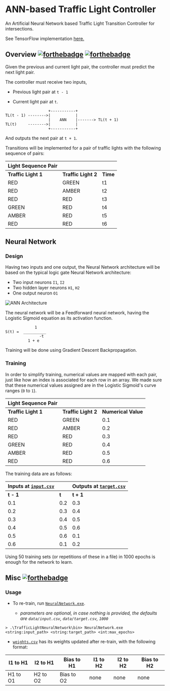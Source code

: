 #  ANN-based Traffic Light Controller

An Artificial Neural Network based Traffic Light Transition Controller for intersections.

See TensorFlow implementation [here.](https://github.com/raymelon/TrafficLightNeuralNetwork---TensorFlow)


## Overview [![forthebadge](http://forthebadge.com/images/badges/built-with-science.svg)](http://forthebadge.com) [![forthebadge](http://forthebadge.com/images/badges/designed-in-ms-paint.svg)](http://forthebadge.com)
 
Given the previous and current light pair, the controller must predict the next light pair.

The controller must receive two inputs, 

 - Previous light pair at `t - 1`

 - Current light pair at `t`.
 
 ```
                    +-----------+ 
 TL(t - 1) -------->|           |
                    |    ANN    |-------> TL(t + 1)
 TL(t)     -------->|           |
                    +-----------+ 
 ```
 
And outputs the next pair at `t + 1`.

Transitions will be implemented for a pair of traffic lights with the following sequence of pairs:

| Light Sequence Pair | | |
| - | - | - |
| **Traffic Light 1** | **Traffic Light 2** | **Time**
| RED | GREEN | t1
| RED | AMBER | t2
| RED | RED | t3
| GREEN | RED | t4
| AMBER | RED | t5
| RED | RED | t6

## Neural Network
### Design

Having two inputs and one output, the Neural Network architecture will be based on the typical logic gate Neural Network architecture:

- Two input neurons `I1`, `I2`
- Two hidden layer neurons `H1`, `H2`
- One output neuron `O1`

![ANN Architecture](https://github.com/raymelon/TrafficLightNeuralNetwork/blob/master/misc/ANNarchi.png)

The neural network will be a Feedforward neural network, having
the Logistic Sigmoid equation as its activation function.
```
             1
S(t) =  __________
               -t
          1 + e
```

Training will be done using Gradient Descent Backpropagation.

### Training

In order to simplify training, numerical values are mapped with each pair, just like how an index is associated for each row in an array.
We made sure that these numerical values assigned are in the Logistic Sigmoid's curve ranges (`0` to `1`).

| Light Sequence Pair | | |
| - | - | - |
| **Traffic Light 1** | **Traffic Light 2** | **Numerical Value**
| RED | GREEN | 0.1
| RED | AMBER | 0.2
| RED | RED | 0.3
| GREEN | RED | 0.4
| AMBER | RED | 0.5
| RED | RED | 0.6

The training data are as follows:

| Inputs at [`input.csv`](https://github.com/raymelon/TrafficLightNeuralNetwork/tree/master/data/input.csv) | | Outputs at [`target.csv`](https://github.com/raymelon/TrafficLightNeuralNetwork/tree/master/data/target.csv) |
|-|-|-
| **t - 1** | **t** | **t + 1**
0.1 | 0.2 | 0.3
0.2 | 0.3 | 0.4
0.3 | 0.4 | 0.5
0.4 | 0.5 | 0.6
0.5 | 0.6 | 0.1
0.6 | 0.1 | 0.2

Using 50 training sets (or repetitions of these in a file) in 1000 epochs is enough for the network to learn.

## Misc [![forthebadge](http://forthebadge.com/images/badges/you-didnt-ask-for-this.svg)](http://forthebadge.com)

### Usage
 - To re-train, run [`NeuralNetwork.exe`](https://github.com/raymelon/TrafficLightNeuralNetwork/tree/master/bin/NeuralNetwork.exe).
 
      * *parameters are optional, in case nothing is provided, the defaults are `data/input.csv`, `data/target.csv`, `1000`*
  ```
  > .\TrafficLightNeuralNetwork\bin> NeuralNetwork.exe <string:input_path> <string:target_path> <int:max_epochs>
  ```

 -  [`weights.csv`](https://github.com/raymelon/TrafficLightNeuralNetwork/tree/master/data/weights.csv) has its weights updated after re-train, with the following format:
 
 | I1 to H1 | I2 to H1 | Bias to H1 | I1 to H2 | I2 to H2 | Bias to H2 |
 |-|-|-|-|-|-|
 | H1 to O1 | H2 to O2 | Bias to O2 | none | none | none |





